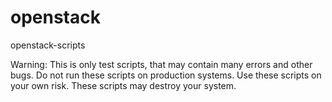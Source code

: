 openstack
=========

openstack-scripts

Warning: This is only test scripts, that may contain many errors and other bugs. Do not run these scripts on production systems. Use these scripts on your own risk. These scripts may destroy your system.  
